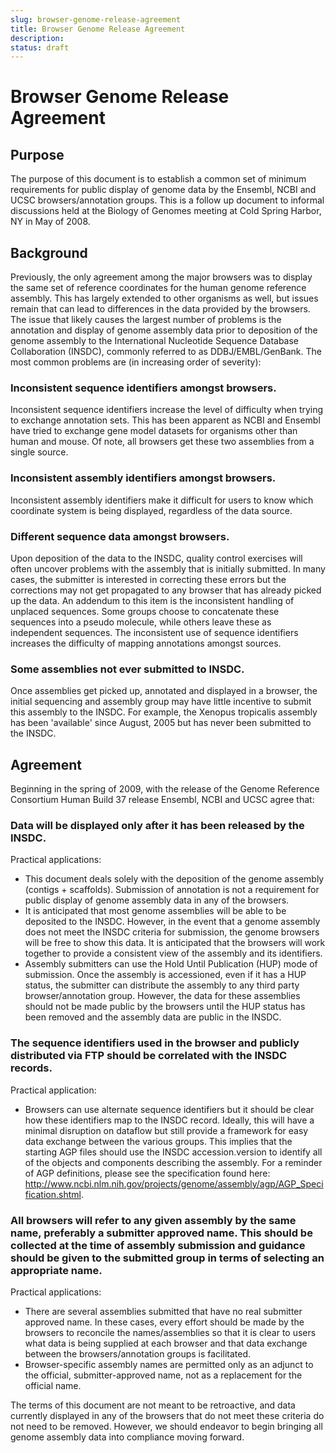 ```yaml
---
slug: browser-genome-release-agreement
title: Browser Genome Release Agreement
description:
status: draft
---
```


# Browser Genome Release Agreement

## Purpose

The purpose of this document is to establish a common set of minimum requirements for public display of genome data by the Ensembl, NCBI and UCSC browsers/annotation groups. This is a follow up document to informal discussions held at the Biology of Genomes meeting at Cold Spring Harbor, NY in May of 2008.

## Background
Previously, the only agreement among the major browsers was to display the same set of reference coordinates for the human genome reference assembly. This has largely extended to other organisms as well, but issues remain that can lead to differences in the data provided by the browsers. The issue that likely causes the largest number of problems is the annotation and display of genome assembly data prior to deposition of the genome assembly to the International Nucleotide Sequence Database Collaboration (INSDC), commonly referred to as DDBJ/EMBL/GenBank. The most common problems are (in increasing order of severity):

### Inconsistent sequence identifiers amongst browsers.

Inconsistent sequence identifiers increase the level of difficulty when trying to exchange annotation sets. This has been apparent as NCBI and Ensembl have tried to exchange gene model datasets for organisms other than human and mouse. Of note, all browsers get these two assemblies from a single source.

### Inconsistent assembly identifiers amongst browsers.

Inconsistent assembly identifiers make it difficult for users to know which coordinate system is being displayed, regardless of the data source.

### Different sequence data amongst browsers.

Upon deposition of the data to the INSDC, quality control exercises will often uncover problems with the assembly that is initially submitted. In many cases, the submitter is interested in correcting these errors but the corrections may not get propagated to any browser that has already picked up the data. An addendum to this item is the inconsistent handling of unplaced sequences. Some groups choose to concatenate these sequences into a pseudo molecule, while others leave these as independent sequences. The inconsistent use of sequence identifiers increases the difficulty of mapping annotations amongst sources.

### Some assemblies not ever submitted to INSDC.

Once assemblies get picked up, annotated and displayed in a browser, the initial sequencing and assembly group may have little incentive to submit this assembly to the INSDC. For example, the Xenopus tropicalis assembly has been 'available' since August, 2005 but has never been submitted to the INSDC.

## Agreement

Beginning in the spring of 2009, with the release of the Genome Reference Consortium Human Build 37 release Ensembl, NCBI and UCSC agree that:

### Data will be displayed only after it has been released by the INSDC.

Practical applications:

* This document deals solely with the deposition of the genome assembly (contigs + scaffolds). Submission of annotation is not a requirement for public display of genome assembly data in any of the browsers.
* It is anticipated that most genome assemblies will be able to be deposited to the INSDC. However, in the event that a genome assembly does not meet the INSDC criteria for submission, the genome browsers will be free to show this data. It is anticipated that the browsers will work together to provide a consistent view of the assembly and its identifiers.
* Assembly submitters can use the Hold Until Publication (HUP) mode of submission. Once the assembly is accessioned, even if it has a HUP status, the submitter can distribute the assembly to any third party browser/annotation group. However, the data for these assemblies should not be made public by the browsers until the HUP status has been removed and the assembly data are public in the INSDC.

### The sequence identifiers used in the browser and publicly distributed via FTP should be correlated with the INSDC records.

Practical application:

* Browsers can use alternate sequence identifiers but it should be clear how these identifiers map to the INSDC record. Ideally, this will have a minimal disruption on dataflow but still provide a framework for easy data exchange between the various groups. This implies that the starting AGP files should use the INSDC accession.version to identify all of the objects and components describing the assembly. For a reminder of AGP definitions, please see the specification found here: http://www.ncbi.nlm.nih.gov/projects/genome/assembly/agp/AGP_Specification.shtml.

### All browsers will refer to any given assembly by the same name, preferably a submitter approved name. This should be collected at the time of assembly submission and guidance should be given to the submitted group in terms of selecting an appropriate name.

Practical applications:

* There are several assemblies submitted that have no real submitter approved name. In these cases, every effort should be made by the browsers to reconcile the names/assemblies so that it is clear to users what data is being supplied at each browser and that data exchange between the browsers/annotation groups is facilitated.
* Browser-specific assembly names are permitted only as an adjunct to the official, submitter-approved name, not as a replacement for the official name.

The terms of this document are not meant to be retroactive, and data currently displayed in any of the browsers that do not meet these criteria do not need to be removed. However, we should endeavor to begin bringing all genome assembly data into compliance moving forward.

